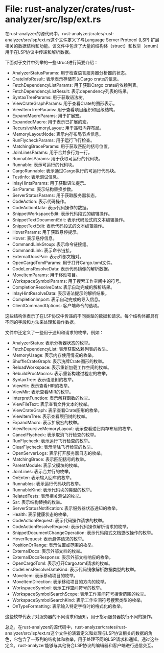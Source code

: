 # File: rust-analyzer/crates/rust-analyzer/src/lsp/ext.rs

在rust-analyzer的源代码中，rust-analyzer/crates/rust-analyzer/src/lsp/ext.rs这个文件定义了与Language Server Protocol (LSP) 扩展相关的数据结构和功能。该文件中包含了大量的结构体（struct）和枚举（enum）用于在LSP协议中传递和解析数据。

下面对于文件中列举的一些struct进行简要介绍：

- AnalyzerStatusParams: 用于检查语言服务器分析器的状态。
- CrateInfoResult: 表示表示存储有关Cargo crate的信息。
- FetchDependencyListParams: 用于获取Cargo crate的依赖列表。
- FetchDependencyListResult: 表示dependency列表的结果。
- SyntaxTreeParams: 用于获取语法树。
- ViewCrateGraphParams: 用于查看Crate的图形表示。
- ViewItemTreeParams: 用于查看项目组织和层级结构。
- ExpandMacroParams: 用于扩展宏。
- ExpandedMacro: 用于表示已扩展的宏。
- RecursiveMemoryLayout: 用于递归内存布局。
- MemoryLayoutNode: 表示内存布局节点信息。
- RunFlycheckParams: 用于运行飞行检查。
- MatchingBraceParams: 用于获取匹配的括号位置。
- JoinLinesParams: 用于合并多行为一行。
- RunnablesParams: 用于获取可运行的代码块。
- Runnable: 表示可运行的代码块。
- CargoRunnable: 表示通过Cargo执行的可运行代码块。
- TestInfo: 表示测试信息。
- InlayHintsParams: 用于获取语法提示。
- SsrParams: 表示结构替换参数。
- ServerStatusParams: 用于获取服务器状态。
- CodeAction: 表示代码操作。
- CodeActionData: 表示代码操作的数据。
- SnippetWorkspaceEdit: 表示代码段式的编辑操作。
- SnippetTextDocumentEdit: 表示代码段式的文本编辑操作。
- SnippetTextEdit: 表示代码段式的文本编辑操作。
- HoverParams: 用于获取悬停提示。
- Hover: 表示悬停信息。
- CommandLinkGroup: 表示命令链接组。
- CommandLink: 表示命令链接。
- ExternalDocsPair: 表示外部文档对。
- OpenCargoTomlParams: 用于打开Cargo.toml文件。
- CodeLensResolveData: 表示代码镜像的解析数据。
- MoveItemParams: 用于移动项目。
- WorkspaceSymbolParams: 用于搜索工作空间中的符号。
- CompletionResolveData: 表示自动完成的解析结果。
- InlayHintResolveData: 表示语法提示的解析结果。
- CompletionImport: 表示自动完成的导入信息。
- ClientCommandOptions: 客户端命令的选项。

这些结构体表示了在LSP协议中传递的不同类型的数据和请求。每个结构体都具有不同的字段和方法来处理和操作数据。

文件中还定义了一些用于通知和请求的枚举。例如：

- AnalyzerStatus: 表示分析器状态的枚举。
- FetchDependencyList: 表示获取依赖列表的枚举。
- MemoryUsage: 表示内存使用情况的枚举。
- ShuffleCrateGraph: 表示洗牌Crate图形的枚举。
- ReloadWorkspace: 表示重新加载工作空间的枚举。
- RebuildProcMacros: 表示重新构建过程宏的枚举。
- SyntaxTree: 表示语法树的枚举。
- ViewHir: 表示查看HIR的枚举。
- ViewMir: 表示查看MIR的枚举。
- InterpretFunction: 表示解释函数的枚举。
- ViewFileText: 表示查看文件文本的枚举。
- ViewCrateGraph: 表示查看Crate图形的枚举。
- ViewItemTree: 表示查看项目树的枚举。
- ExpandMacro: 表示扩展宏的枚举。
- ViewRecursiveMemoryLayout: 表示查看递归内存布局的枚举。
- CancelFlycheck: 表示取消飞行检查的枚举。
- RunFlycheck: 表示运行飞行检查的枚举。
- ClearFlycheck: 表示清除飞行检查的枚举。
- OpenServerLogs: 表示打开服务器日志的枚举。
- MatchingBrace: 表示匹配括号的枚举。
- ParentModule: 表示父模块的枚举。
- JoinLines: 表示合并行的枚举。
- OnEnter: 表示输入回车的枚举。
- Runnables: 表示运行代码块的枚举。
- RunnableKind: 表示代码块的类型的枚举。
- RelatedTests: 表示相关测试的枚举。
- Ssr: 表示结构替换的枚举。
- ServerStatusNotification: 表示服务器状态通知的枚举。
- Health: 表示健康状态的枚举。
- CodeActionRequest: 表示代码操作请求的枚举。
- CodeActionResolveRequest: 表示代码操作解析请求的枚举。
- SnippetDocumentChangeOperation: 表示代码段式文档更改操作的枚举。
- HoverRequest: 表示悬停请求的枚举。
- PositionOrRange: 表示位置或范围的枚举。
- ExternalDocs: 表示外部文档的枚举。
- ExternalDocsResponse: 表示外部文档响应的枚举。
- OpenCargoToml: 表示打开Cargo.toml请求的枚举。
- CodeLensResolveDataKind: 表示代码镜像解析数据类型的枚举。
- MoveItem: 表示移动项目的枚举。
- MoveItemDirection: 表示移动项目的方向的枚举。
- WorkspaceSymbol: 表示工作空间符号的枚举。
- WorkspaceSymbolSearchScope: 表示工作空间符号搜索范围的枚举。
- WorkspaceSymbolSearchKind: 表示工作空间符号搜索类型的枚举。
- OnTypeFormatting: 表示输入特定字符时的格式化的枚举。

这些枚举代表了对服务器的不同请求和通知，用于指示服务器执行不同的操作。

总之，在rust-analyzer的源代码中，rust-analyzer/crates/rust-analyzer/src/lsp/ext.rs这个文件扮演着定义和处理与LSP协议相关的数据的角色，它包含了一系列的结构体和枚举，用于处理不同的LSP请求和通知。通过这些定义，rust-analyzer能够与其他符合LSP协议的编辑器和客户端进行通信交互。

